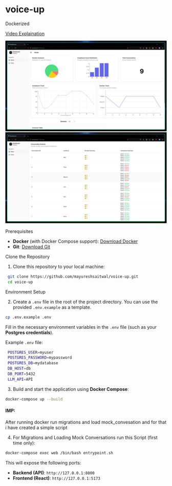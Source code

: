 # voice-up



Dockerized 

[Video Explaination](https://youtu.be/SydN6lQkFcM)

![Home](assets/images/voice1.png)
![Chats](assets/images/voice2.png)

Prerequisites

- **Docker** (with Docker Compose support): [Download Docker](https://www.docker.com/products/docker-desktop)
- **Git**: [Download Git](https://git-scm.com/)

Clone the Repository

1. Clone this repository to your local machine:

  ```bash
   git clone https://github.com/mayureshsaitwal/voice-up.git
   cd voice-up
  ```

Environment Setup

2. Create a `.env` file in the root of the project directory. You can use the provided `.env.example` as a template.
```bash
cp .env.example .env
```
   Fill in the necessary environment variables in the `.env` file (such as your **Postgres credentials**).

   Example `.env` file:
   ```bash
    POSTGRES_USER=myuser
    POSTGRES_PASSWORD=mypassword
    POSTGRES_DB=mydatabase
    DB_HOST=db
    DB_PORT=5432
    LLM_API=API
```

  3. Build and start the application using **Docker Compose**:
```bash
docker-compose up --build
```

 #### IMP: 
 After running docker run migrations and load mock_convesation 
 and for that i have created a simple script

  4. For Migrations and Loading Mock Conversations run this Script (first time only):
  ```bash
  docker-compose exec web /bin/bash entrypoint.sh
  ```

This will expose the following ports:
- **Backend (API)**: `http://127.0.0.1:8000`
- **Frontend (React)**: `http://127.0.0.1:5173`

  

